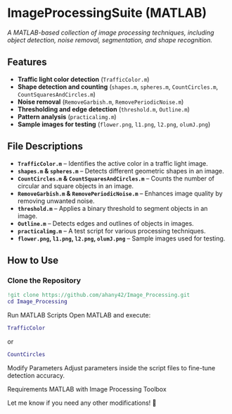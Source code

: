 # ImageProcessingSuite (MATLAB)
*A MATLAB-based collection of image processing techniques, including object detection, noise removal, segmentation, and shape recognition.*

## Features
- **Traffic light color detection** (`TrafficColor.m`)
- **Shape detection and counting** (`shapes.m`, `spheres.m`, `CountCircles.m`, `CountSquaresAndCircles.m`)
- **Noise removal** (`RemoveGarbish.m`, `RemovePeriodicNoise.m`)
- **Thresholding and edge detection** (`threshold.m`, `Outline.m`)
- **Pattern analysis** (`practicalimg.m`)
- **Sample images for testing** (`flower.png`, `l1.png`, `l2.png`, `olumJ.png`)

## File Descriptions
- **`TrafficColor.m`** – Identifies the active color in a traffic light image.
- **`shapes.m` & `spheres.m`** – Detects different geometric shapes in an image.
- **`CountCircles.m` & `CountSquaresAndCircles.m`** – Counts the number of circular and square objects in an image.
- **`RemoveGarbish.m` & `RemovePeriodicNoise.m`** – Enhances image quality by removing unwanted noise.
- **`threshold.m`** – Applies a binary threshold to segment objects in an image.
- **`Outline.m`** – Detects edges and outlines of objects in images.
- **`practicalimg.m`** – A test script for various processing techniques.
- **`flower.png`, `l1.png`, `l2.png`, `olumJ.png`** – Sample images used for testing.

## How to Use
### Clone the Repository
```matlab
!git clone https://github.com/ahany42/Image_Processing.git
cd Image_Processing
```
Run MATLAB Scripts
Open MATLAB and execute:
```matlab
TrafficColor
```
or

```matlab
CountCircles
```
Modify Parameters
Adjust parameters inside the script files to fine-tune detection accuracy.

Requirements
MATLAB with Image Processing Toolbox

Let me know if you need any other modifications! 🚀
